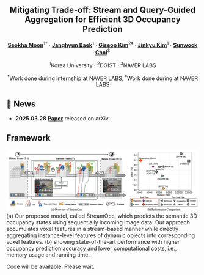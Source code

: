 <div align="center">
<h2>Mitigating Trade-off: Stream and Query-Guided Aggregation for Efficient 3D Occupancy Prediction</h2>

[**Seokha Moon**](https://scholar.google.nl/citations?user=HhvS9d4AAAAJ&hl=en)<sup>1†</sup> · [**Janghyun Baek**]()<sup>1</sup> · [**Giseop Kim**](https://scholar.google.co.kr/citations?user=9mKOLX8AAAAJ&hl=en)<sup>2‡</sup> ·  [**Jinkyu Kim**](https://scholar.google.com/citations?user=-x3wvW8AAAAJ&hl=en)<sup>1</sup> · [**Sunwook Choi**](https://scholar.google.com/citations?user=R3W7dTsAAAAJ&hl=en)<sup>3</sup> 

<sup>1</sup>Korea University · <sup>2</sup>DGIST  · <sup>3</sup>NAVER LABS 

<sup>†</sup>Work done during internship at NAVER LABS, <sup>‡</sup>Work done during at NAVER LABS

</div>

## 🚀 News
- **2025.03.28** [**Paper**](https://arxiv.org/abs/2503.22087) released on arXiv. 

## Framework
![Framework](./figs/teaser.jpg)
(a) Our proposed model, called StreamOcc, which predicts the semantic 3D occupancy states using sequentially incoming image data. Our approach accumulates voxel features in a stream-based manner while directly aggregating instance-level features of dynamic objects into corresponding voxel features. (b) showing state-of-the-art performance with higher occupancy prediction accuracy and lower computational costs, i.e., memory usage and running time.

Code will be available. Please wait.
